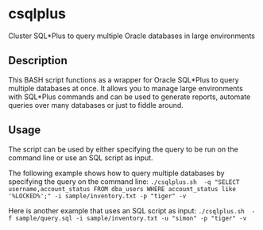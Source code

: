 csqlplus
========

Cluster SQL\*Plus to query multiple Oracle databases in large environments

Description
-----------

This BASH script functions as a wrapper for Oracle SQL\*Plus to query multiple databases at once. It allows you to manage large environments with SQL\*Plus commands and can be used to generate reports, automate queries over many databases or just to fiddle around.

Usage
-----

The script can be used by either specifying the query to be run on the command line or use an SQL script as input.

The following example shows how to query multiple databases by specifying the query on the command line:
`./csqlplus.sh  -q "SELECT username,account_status FROM dba_users WHERE account_status like '%LOCKED%';" -i sample/inventory.txt -p "tiger" -v`

Here is another example that uses an SQL script as input:
`./csqlplus.sh  -f sample/query.sql -i sample/inventory.txt -u "simon" -p "tiger" -v`
